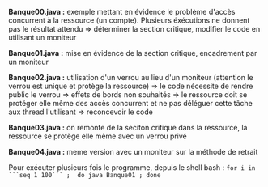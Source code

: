 **Banque00.java :** exemple mettant en évidence le problème d'accès concurrent à la ressource (un compte). Plusieurs éxécutions ne donnent pas le résultat attendu => déterminer la section critique, modifier le code en utilisant un moniteur

**Banque01.java :** mise en évidence de la section critique, encadrement par un moniteur

**Banque02.java :** utilisation d'un verrou au lieu d'un moniteur (attention le verrou est unique et protège la ressource) => le code nécessite de rendre public le verrou => effets de bords non souhaités => le ressource doit se protéger elle même des accès concurrent et ne pas déléguer cette tâche aux thread l'utilisant => reconcevoir le code 

**Banque03.java :** on remonte de la seciton critique dans la ressource, la ressource se protège elle même avec un verrou privé

**Banque04.java :** meme version avec un moniteur sur la méthode de retrait

Pour exécuter plusieurs fois le programme, depuis le shell bash :  `for i in ```seq 1 100``` ;  do java Banque01 ; done`
